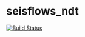 # seisflows_ndt

[![Build Status](https://www.travis-ci.com/luan-th-nguyen/SeisflowsNDT?branch=main)](https://www.travis-ci.com/github/luan-th-nguyen/SeisflowsNDT)
